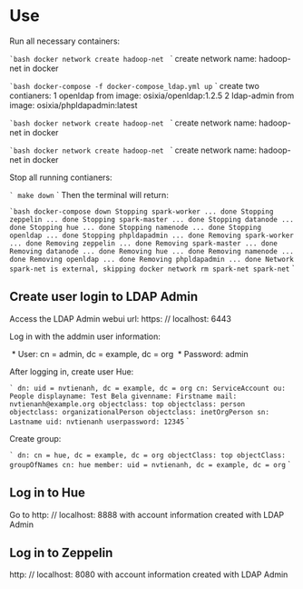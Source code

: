 # Use

Run all necessary containers:

`` `bash
docker network create hadoop-net 
`` `
create network name: hadoop-net in docker

`` `bash
docker-compose -f docker-compose_ldap.yml up
`` `
create two contianers:
1 openldap from image: osixia/openldap:1.2.5 
2 ldap-admin from image: osixia/phpldapadmin:latest


`` `bash
docker network create hadoop-net 
`` `
create network name: hadoop-net in docker


`` `bash
docker network create hadoop-net 
`` `
create network name: hadoop-net in docker


Stop all running contianers:

`` `
make down
`` `
Then the terminal will return:

`` `bash
docker-compose down
Stopping spark-worker ... done
Stopping zeppelin ... done
Stopping spark-master ... done
Stopping datanode ... done
Stopping hue ... done
Stopping namenode ... done
Stopping openldap ... done
Stopping phpldapadmin ... done
Removing spark-worker ... done
Removing zeppelin ... done
Removing spark-master ... done
Removing datanode ... done
Removing hue ... done
Removing namenode ... done
Removing openldap ... done
Removing phpldapadmin ... done
Network spark-net is external, skipping
docker network rm spark-net
spark-net
`` `

## Create user login to LDAP Admin

Access the LDAP Admin webui url: https: // localhost: 6443

Log in with the addmin user information:

 * User: cn = admin, dc = example, dc = org
 * Password: admin

After logging in, create user Hue:

`` `
dn: uid = nvtienanh, dc = example, dc = org
cn: ServiceAccount
ou: People
displayname: Test Bela
givenname: Firstname
mail: nvtienanh@example.org
objectclass: top
objectclass: person
objectclass: organizationalPerson
objectclass: inetOrgPerson
sn: Lastname
uid: nvtienanh
userpassword: 12345
`` `

Create group:

`` `
dn: cn = hue, dc = example, dc = org
objectClass: top
objectClass: groupOfNames
cn: hue
member: uid = nvtienanh, dc = example, dc = org
`` `

## Log in to Hue

Go to http: // localhost: 8888 with account information created with LDAP Admin


## Log in to Zeppelin

http: // localhost: 8080 with account information created with LDAP Admin
